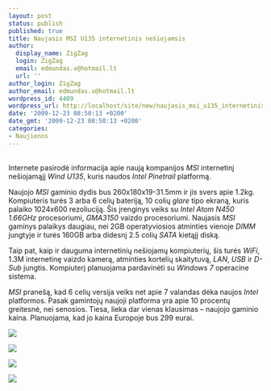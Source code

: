 ```yaml
---
layout: post
status: publish
published: true
title: Naujasis MSI U135 internetinis nešiojamsis
author:
  display_name: ZigZag
  login: ZigZag
  email: edmundas.v@hotmail.lt
  url: ''
author_login: ZigZag
author_email: edmundas.v@hotmail.lt
wordpress_id: 4409
wordpress_url: http://localhost/site/new/naujasis_msi_u135_internetinis_nesiojamsis/
date: '2009-12-23 08:50:13 +0200'
date_gmt: '2009-12-23 08:50:13 +0200'
categories:
- Naujienos
---
```

<p>
<br />Internete pasirodė informacija apie naują kompanijos <i>MSI</i> internetinį nešiojamąjį <i>Wind U135</i>, kuris naudos <i>Intel</i> <i>Pinetrail</i> platformą. </p>
<p>Naujojo <i>MSI</i> gaminio dydis bus 260x180x19-31.5mm ir jis svers apie 1.2kg. Kompiuteris turės 3 arba 6 celių bateriją, 10 colių <i>glare</i> tipo ekraną, kuris palaiko 1024x600 rezoliuciją. Šis įrenginys veiks su <i>Intel Atom N450 1.66GHz</i> procesoriumi, <i>GMA3150</i> vaizdo procesoriumi. Naujasis <i>MSI</i> gaminys palaikys daugiau, nei 2GB operatyviosios atminties vienoje <i>DIMM</i> jungtyje ir turės 160GB arba didesnį 2.5 colių <i>SATA</i> kietąjį diską. </p>
<p>Taip pat, kaip ir dauguma internetinių nešiojamų kompiuterių, šis turės <i>WiFi</i>, 1.3M internetinę vaizdo kamerą, atminties kortelių skaitytuvą, <i>LAN</i>, <i>USB</i> ir <i>D-Sub</i> jungtis. Kompiuterį planuojama pardavinėti su <i>Windows 7</i> operacine sistema. </p>
<p><i>MSI</i> pranešą, kad 6 celių versija veiks net apie 7 valandas dėka naujos <i>Intel</i> platformos. Pasak gamintojų naujoji platforma yra apie 10 procentų greitesnė, nei senosios. Tiesa, lieka dar vienas klausimas – naujojo gaminio kaina. Planuojama, kad jo kaina Europoje bus 299 eurai. </p>
<p><img src="http://www.ipix.lt/images/86969131.jpg" /></p>
<p><img src="http://www.ipix.lt/images/21766249.jpg" /></p>
<p><img src="http://www.ipix.lt/images/90418529.jpg" /></p>
<p><img src="http://www.ipix.lt/images/90831384.jpg" /></p>
